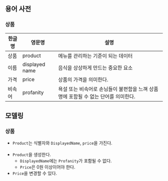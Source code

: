 ## 용어 사전

### 상품

| 한글명 | 영문명 | 설명 |
| --- | --- | --- |
| 상품 | product | 메뉴를 관리하는 기준이 되는 데이터 |
| 이름 | displayed name | 음식을 상상하게 만드는 중요한 요소 |
| 가격 | price | 상품의 가격을 의미한다. |
| 비속어 | profanity | 욕설 또는 비속어로 손님들이 불편함을 느껴 상품명에 포함될 수 없는 단어를 의미한다. |

## 모델링

### 상품

- `Product`는 식별자와 `DisplayedName`, `price`을 가진다.<br/><br/>
- `Product`을 생성한다.
  - `DisplayedName`에는 `Profanity`가 포함될 수 없다.
  - `Price`은 0원 이상이어야 한다.
- `Price`을 변경할 수 있다.
